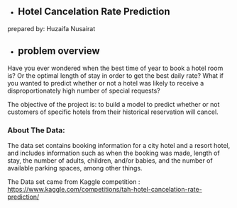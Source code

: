 -   ## Hotel Cancelation Rate Prediction

prepared by: Huzaifa Nusairat

-   ## problem overview
Have you ever wondered when the best time of year to book a hotel room is? Or the optimal length of stay in order to get the best daily rate? What if you wanted to predict whether or not a hotel was likely to receive a disproportionately high number of special requests?

The objective of the project is: to build a model to predict whether or not customers of specific hotels from their historical reservation will cancel.


### About The Data:

The data set contains booking information for a city hotel and a resort hotel, and includes information such as when the booking was made, length of stay, the number of adults, children, and/or babies, and the number of available parking spaces, among other things.

The Data set came from Kaggle competition : https://www.kaggle.com/competitions/tah-hotel-cancelation-rate-prediction/
